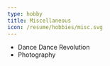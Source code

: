```yaml
---
type: hobby
title: Miscellaneous
icon: /resume/hobbies/misc.svg
---
```

* Dance Dance Revolution
* Photography